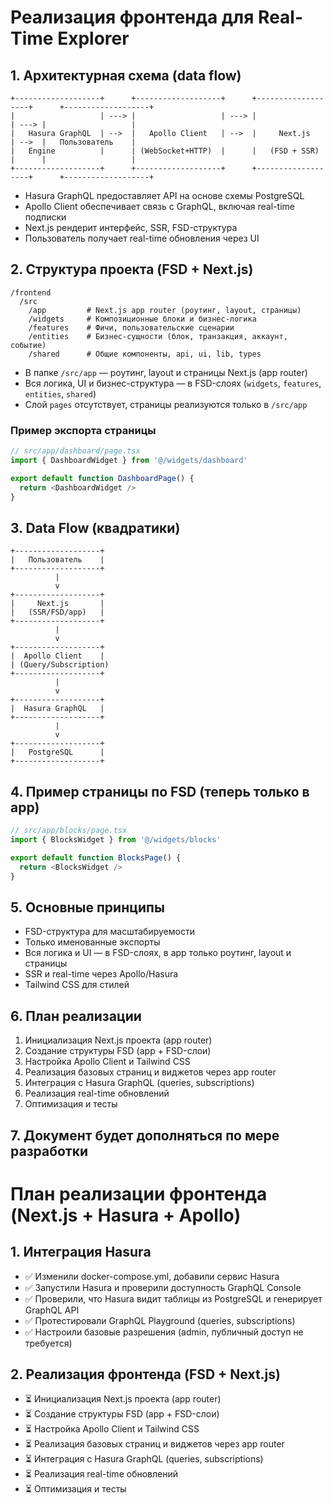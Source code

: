 # Реализация фронтенда для Real-Time Explorer

## 1. Архитектурная схема (data flow)

```
+-------------------+      +-------------------+      +-------------------+      +-------------------+
|                   | ---> |                   | ---> |                   | ---> |                   |
|   Hasura GraphQL  | -->  |   Apollo Client   | -->  |     Next.js       | -->  |   Пользователь    |
|   Engine          |      | (WebSocket+HTTP)  |      |   (FSD + SSR)     |      |                   |
+-------------------+      +-------------------+      +-------------------+      +-------------------+
```

- Hasura GraphQL предоставляет API на основе схемы PostgreSQL
- Apollo Client обеспечивает связь с GraphQL, включая real-time подписки
- Next.js рендерит интерфейс, SSR, FSD-структура
- Пользователь получает real-time обновления через UI

## 2. Структура проекта (FSD + Next.js)

```
/frontend
  /src
    /app         # Next.js app router (роутинг, layout, страницы)
    /widgets     # Композиционные блоки и бизнес-логика
    /features    # Фичи, пользовательские сценарии
    /entities    # Бизнес-сущности (блок, транзакция, аккаунт, событие)
    /shared      # Общие компоненты, api, ui, lib, types
```

- В папке `/src/app` — роутинг, layout и страницы Next.js (app router)
- Вся логика, UI и бизнес-структура — в FSD-слоях (`widgets`, `features`, `entities`, `shared`)
- Слой `pages` отсутствует, страницы реализуются только в `/src/app`

### Пример экспорта страницы

```typescript
// src/app/dashboard/page.tsx
import { DashboardWidget } from '@/widgets/dashboard'

export default function DashboardPage() {
  return <DashboardWidget />
}
```

## 3. Data Flow (квадратики)

```
+-------------------+
|   Пользователь    |
+-------------------+
          |
          v
+-------------------+
|     Next.js       |
|   (SSR/FSD/app)   |
+-------------------+
          |
          v
+-------------------+
|  Apollo Client    |
| (Query/Subscription)
+-------------------+
          |
          v
+-------------------+
|  Hasura GraphQL   |
+-------------------+
          |
          v
+-------------------+
|   PostgreSQL      |
+-------------------+
```

## 4. Пример страницы по FSD (теперь только в app)

```typescript
// src/app/blocks/page.tsx
import { BlocksWidget } from '@/widgets/blocks'

export default function BlocksPage() {
  return <BlocksWidget />
}
```

## 5. Основные принципы
- FSD-структура для масштабируемости
- Только именованные экспорты
- Вся логика и UI — в FSD-слоях, в app только роутинг, layout и страницы
- SSR и real-time через Apollo/Hasura
- Tailwind CSS для стилей

## 6. План реализации
1. Инициализация Next.js проекта (app router)
2. Создание структуры FSD (app + FSD-слои)
3. Настройка Apollo Client и Tailwind CSS
4. Реализация базовых страниц и виджетов через app router
5. Интеграция с Hasura GraphQL (queries, subscriptions)
6. Реализация real-time обновлений
7. Оптимизация и тесты

## 7. Документ будет дополняться по мере разработки

# План реализации фронтенда (Next.js + Hasura + Apollo)

## 1. Интеграция Hasura
- ✅ Изменили docker-compose.yml, добавили сервис Hasura
- ✅ Запустили Hasura и проверили доступность GraphQL Console
- ✅ Проверили, что Hasura видит таблицы из PostgreSQL и генерирует GraphQL API
- ✅ Протестировали GraphQL Playground (queries, subscriptions)
- ✅ Настроили базовые разрешения (admin, публичный доступ не требуется)

## 2. Реализация фронтенда (FSD + Next.js)
- ⏳ Инициализация Next.js проекта (app router)
- ⏳ Создание структуры FSD (app + FSD-слои)
- ⏳ Настройка Apollo Client и Tailwind CSS
- ⏳ Реализация базовых страниц и виджетов через app router
- ⏳ Интеграция с Hasura GraphQL (queries, subscriptions)
- ⏳ Реализация real-time обновлений
- ⏳ Оптимизация и тесты 
